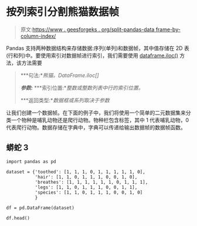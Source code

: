 # 按列索引分割熊猫数据帧

> 原文:[https://www . geesforgeks . org/split-pandas-data frame-by-column-index/](https://www.geeksforgeeks.org/split-pandas-dataframe-by-column-index/)

Pandas 支持两种数据结构来存储数据:序列(单列)和数据帧，其中值存储在 2D 表(行和列)中。要使用索引对数据帧进行索引，我们需要使用 [dataframe.iloc()](https://www.geeksforgeeks.org/python-extracting-rows-using-pandas-iloc/) 方法，该方法需要

> ***句法:**熊猫。DataFrame.iloc[]*
> 
> ***参数:***
> ***索引位置:**整数或整数列表中行的索引位置。*
> 
> ***返回类型:**数据框或系列取决于参数*

让我们创建一个数据帧。在下面的例子中，我们将使用一个简单的二元数据集来分类一个物种是哺乳动物还是爬行动物。物种栏包含标签，其中 1 代表哺乳动物，0 代表爬行动物。数据存储在字典中，字典可以传递给输出数据帧的数据帧函数。

## 蟒蛇 3

```
import pandas as pd

dataset = {'toothed': [1, 1, 1, 0, 1, 1, 1, 1, 1, 0],
           'hair': [1, 1, 0, 1, 1, 1, 0, 0, 1, 0],
           'breathes': [1, 1, 1, 1, 1, 1, 0, 1, 1, 1],
           'legs': [1, 1, 0, 1, 1, 1, 0, 0, 1, 1],
           'species': [1, 1, 0, 1, 1, 1, 0, 0, 1, 0]
           }

df = pd.DataFrame(dataset)

df.head()
```